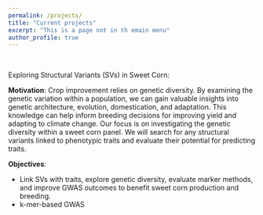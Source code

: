 ```yaml
---
permalink: /projects/
title: "Current projects"
excerpt: "This is a page not in th emain menu"
author_profile: true
---
```


<br>

Exploring Structural Variants (SVs) in Sweet Corn:

**Motivation**: Crop improvement relies on genetic diversity. By examining the genetic variation within a population, we can gain valuable insights into genetic   architecture,   evolution,   domestication,   and   adaptation.   This knowledge can help inform breeding decisions for improving yield and adapting to climate change. Our focus is on investigating the genetic diversity within a sweet corn panel. We will search for any structural variants linked to phenotypic traits and evaluate their potential for predicting traits. 

**Objectives**: 
- Link SVs with traits, explore genetic diversity, evaluate marker methods, and improve GWAS outcomes to benefit sweet corn production and breeding.
- k-mer-based GWAS
